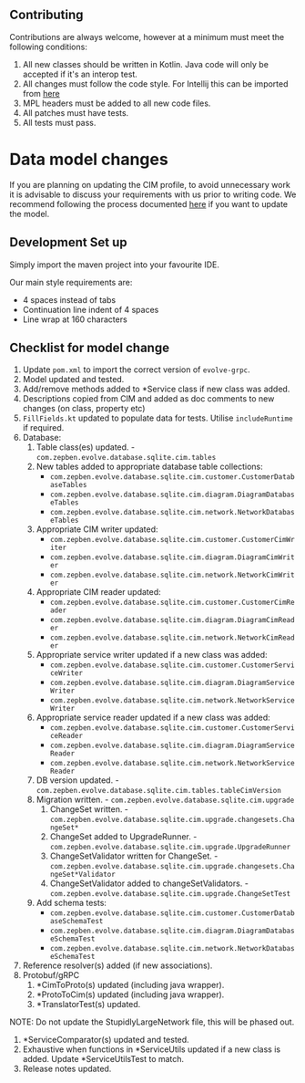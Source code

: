 ## Contributing ##

Contributions are always welcome, however at a minimum must meet the following conditions:

1. All new classes should be written in Kotlin. Java code will only be accepted if it's an interop test.
2. All changes must follow the code style. For Intellij this can be imported from [here](TODO)
3. MPL headers must be added to all new code files.
4. All patches must have tests.
5. All tests must pass.

# Data model changes #

If you are planning on updating the CIM profile, to avoid unnecessary work it is advisable to discuss your requirements
with us prior to writing code. We recommend following the process documented [here](TODO) if you want to update the model.

## Development Set up ##

Simply import the maven project into your favourite IDE.

Our main style requirements are:
- 4 spaces instead of tabs
- Continuation line indent of 4 spaces
- Line wrap at 160 characters

## Checklist for model change ##

1. Update `pom.xml` to import the correct version of `evolve-grpc`.
2. Model updated and tested.
3. Add/remove methods added to *Service class if new class was added.
4. Descriptions copied from CIM and added as doc comments to new changes (on class, property etc)
5. `FillFields.kt` updated to populate data for tests. Utilise `includeRuntime` if required.
6. Database:
   1. Table class(es) updated. - `com.zepben.evolve.database.sqlite.cim.tables`
   2. New tables added to appropriate database table collections:
      * `com.zepben.evolve.database.sqlite.cim.customer.CustomerDatabaseTables`
      * `com.zepben.evolve.database.sqlite.cim.diagram.DiagramDatabaseTables`
      * `com.zepben.evolve.database.sqlite.cim.network.NetworkDatabaseTables`
   3. Appropriate CIM writer updated:
      * `com.zepben.evolve.database.sqlite.cim.customer.CustomerCimWriter`
      * `com.zepben.evolve.database.sqlite.cim.diagram.DiagramCimWriter`
      * `com.zepben.evolve.database.sqlite.cim.network.NetworkCimWriter`
   4. Appropriate CIM reader updated:
      * `com.zepben.evolve.database.sqlite.cim.customer.CustomerCimReader`
      * `com.zepben.evolve.database.sqlite.cim.diagram.DiagramCimReader`
      * `com.zepben.evolve.database.sqlite.cim.network.NetworkCimReader`
   5. Appropriate service writer updated if a new class was added:
      * `com.zepben.evolve.database.sqlite.cim.customer.CustomerServiceWriter`
      * `com.zepben.evolve.database.sqlite.cim.diagram.DiagramServiceWriter`
      * `com.zepben.evolve.database.sqlite.cim.network.NetworkServiceWriter`
   6. Appropriate service reader updated if a new class was added:
      * `com.zepben.evolve.database.sqlite.cim.customer.CustomerServiceReader`
      * `com.zepben.evolve.database.sqlite.cim.diagram.DiagramServiceReader`
      * `com.zepben.evolve.database.sqlite.cim.network.NetworkServiceReader`
   7. DB version updated. - `com.zepben.evolve.database.sqlite.cim.tables.tableCimVersion`
   8. Migration written. - `com.zepben.evolve.database.sqlite.cim.upgrade`
      1. ChangeSet written. - `com.zepben.evolve.database.sqlite.cim.upgrade.changesets.ChangeSet*`
      2. ChangeSet added to UpgradeRunner. - `com.zepben.evolve.database.sqlite.cim.upgrade.UpgradeRunner`
      3. ChangeSetValidator written for ChangeSet. - `com.zepben.evolve.database.sqlite.cim.upgrade.changesets.ChangeSet*Validator`
      4. ChangeSetValidator added to changeSetValidators. - `com.zepben.evolve.database.sqlite.cim.upgrade.ChangeSetTest`
   9. Add schema tests:
      * `com.zepben.evolve.database.sqlite.cim.customer.CustomerDatabaseSchemaTest`
      * `com.zepben.evolve.database.sqlite.cim.diagram.DiagramDatabaseSchemaTest`
      * `com.zepben.evolve.database.sqlite.cim.network.NetworkDatabaseSchemaTest`
7. Reference resolver(s) added (if new associations).
8. Protobuf/gRPC
   1. *CimToProto(s) updated (including java wrapper).
   2. *ProtoToCim(s) updated (including java wrapper).
   3. *TranslatorTest(s) updated.

NOTE: Do not update the StupidlyLargeNetwork file, this will be phased out.

1. *ServiceComparator(s) updated and tested.
2. Exhaustive when functions in *ServiceUtils updated if a new class is added. Update *ServiceUtilsTest to match.
3. Release notes updated.
